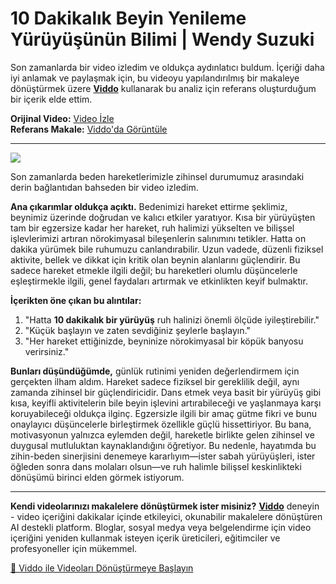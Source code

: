 # 10 Dakikalık Beyin Yenileme Yürüyüşünün Bilimi | Wendy Suzuki

Son zamanlarda bir video izledim ve oldukça aydınlatıcı buldum. İçeriği daha iyi anlamak ve paylaşmak için, bu videoyu yapılandırılmış bir makaleye dönüştürmek üzere **[Viddo](https://viddo.pro/)** kullanarak bu analiz için referans oluşturduğum bir içerik elde ettim.

**Orijinal Video:** [Video İzle](https://www.youtube.com/watch?v=GyZM0iFkl1Q)  
**Referans Makale:** [Viddo'da Görüntüle](https://viddo.pro/zh/video-result/34553fe7-4c38-49a5-b56a-255d5dda8ede)

---

![](https://www.youtube.com/embed/GyZM0iFkl1Q)

Son zamanlarda beden hareketlerimizle zihinsel durumumuz arasındaki derin bağlantıdan bahseden bir video izledim.

**Ana çıkarımlar oldukça açıktı.** Bedenimizi hareket ettirme şeklimiz, beynimiz üzerinde doğrudan ve kalıcı etkiler yaratıyor. Kısa bir yürüyüşten tam bir egzersize kadar her hareket, ruh halimizi yükselten ve bilişsel işlevlerimizi artıran nörokimyasal bileşenlerin salınımını tetikler. Hatta on dakika yürümek bile ruhumuzu canlandırabilir. Uzun vadede, düzenli fiziksel aktivite, bellek ve dikkat için kritik olan beynin alanlarını güçlendirir. Bu sadece hareket etmekle ilgili değil; bu hareketleri olumlu düşüncelerle eşleştirmekle ilgili, genel faydaları artırmak ve etkinlikten keyif bulmaktır.

**İçerikten öne çıkan bu alıntılar:**

1. "Hatta **10 dakikalık bir yürüyüş** ruh halinizi önemli ölçüde iyileştirebilir."  
2. "Küçük başlayın ve zaten sevdiğiniz şeylerle başlayın."  
3. "Her hareket ettiğinizde, beyninize nörokimyasal bir köpük banyosu verirsiniz."

**Bunları düşündüğümde,** günlük rutinimi yeniden değerlendirmem için gerçekten ilham aldım. Hareket sadece fiziksel bir gereklilik değil, aynı zamanda zihinsel bir güçlendiricidir. Dans etmek veya basit bir yürüyüş gibi kısa, keyifli aktivitelerin bile beyin işlevini artırabileceği ve yaşlanmaya karşı koruyabileceği oldukça ilginç. Egzersizle ilgili bir amaç gütme fikri ve bunu onaylayıcı düşüncelerle birleştirmek özellikle güçlü hissettiriyor. Bu bana, motivasyonun yalnızca eylemden değil, hareketle birlikte gelen zihinsel ve duygusal mutluluktan kaynaklandığını öğretiyor. Bu nedenle, hayatımda bu zihin-beden sinerjisini denemeye kararlıyım—ister sabah yürüyüşleri, ister öğleden sonra dans molaları olsun—ve ruh halimle bilişsel keskinlikteki dönüşümü birinci elden görmek istiyorum.

---

**Kendi videolarınızı makalelere dönüştürmek ister misiniz?** **[Viddo](https://viddo.pro/)** deneyin - video içeriğini dakikalar içinde etkileyici, okunabilir makalelere dönüştüren AI destekli platform. Bloglar, sosyal medya veya belgelendirme için video içeriğini yeniden kullanmak isteyen içerik üreticileri, eğitimciler ve profesyoneller için mükemmel. 

[🚀 Viddo ile Videoları Dönüştürmeye Başlayın](https://viddo.pro/)